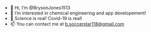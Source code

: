 - 👋 Hi, I’m @BrysonJones1513
- 👀 I’m interested in chemical engineering and app developement!
- 🧬 Science is real! Covid-19 is real!
- 📫 You can contact me at b.soccerstar118@gmail.com

<!---
BrysonJones1513/BrysonJones1513 is a ✨ special ✨ repository because its `README.md` (this file) appears on your GitHub profile.
You can click the Preview link to take a look at your changes.
--->
